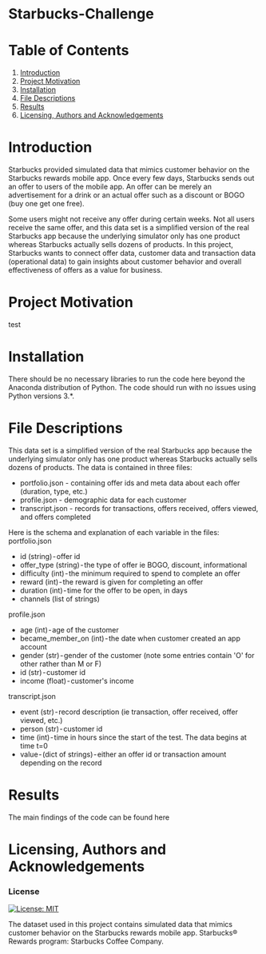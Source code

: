 # Starbucks-Challenge


# Table of Contents<a name="Table of Contents"></a>

1. [Introduction](#introduction)
2. [Project Motivation](#motivation)
4. [Installation](#installation)
5. [File Descriptions](#file)
6. [Results](#results)
7. [Licensing, Authors and Acknowledgements](#license)


# Introduction<a name="introduction"></a>
Starbucks provided simulated data that mimics customer behavior on the Starbucks rewards mobile app. Once every few days, Starbucks sends out an offer to users of the mobile app. An offer can be merely an advertisement for a drink or an actual offer such as a discount or BOGO (buy one get one free). 

Some users might not receive any offer during certain weeks. Not all users receive the same offer, and this data set is a simplified version of the real Starbucks app because the underlying simulator only has one product whereas Starbucks actually sells dozens of products.
In this project, Starbucks wants to connect offer data, customer data and transaction data (operational data) to gain insights about customer behavior and overall effectiveness of offers as a value for business.


# Project Motivation<a name=“motivation”></a>
test



# Installation<a name="installation"></a>
There should be no necessary libraries to run the code here beyond the Anaconda distribution of Python. The code should run with no issues using Python versions 3.*.

# File Descriptions<a name=“file”></a>
This data set is a simplified version of the real Starbucks app because the underlying simulator only has one product whereas Starbucks actually sells dozens of products.
The data is contained in three files:

* portfolio.json - containing offer ids and meta data about each offer (duration, type, etc.)
* profile.json - demographic data for each customer
* transcript.json - records for transactions, offers received, offers viewed, and offers completed

Here is the schema and explanation of each variable in the files:
portfolio.json

* id (string) - offer id
* offer_type (string) - the type of offer ie BOGO, discount, informational
* difficulty (int) - the minimum required to spend to complete an offer
* reward (int) - the reward is given for completing an offer
* duration (int) - time for the offer to be open, in days
* channels (list of strings)

profile.json
* age (int) - age of the customer
* became_member_on (int) - the date when customer created an app account
* gender (str) - gender of the customer (note some entries contain 'O' for other rather than M or F)
* id (str) - customer id
* income (float) - customer's income

transcript.json
* event (str) - record description (ie transaction, offer received, offer viewed, etc.)
* person (str) - customer id
* time (int) - time in hours since the start of the test. The data begins at time t=0
* value - (dict of strings) - either an offer id or transaction amount depending on the record


# Results<a name=“results”></a>
The main findings of the code can be found here

# Licensing, Authors and Acknowledgements<a name="license"></a>

<a name="license"></a>
### License
[![License: MIT](https://img.shields.io/badge/License-MIT-yellow.svg)](https://opensource.org/licenses/MIT)

The dataset used in this project contains simulated data that mimics customer behavior on the Starbucks rewards mobile app. Starbucks® Rewards program: Starbucks Coffee Company.
